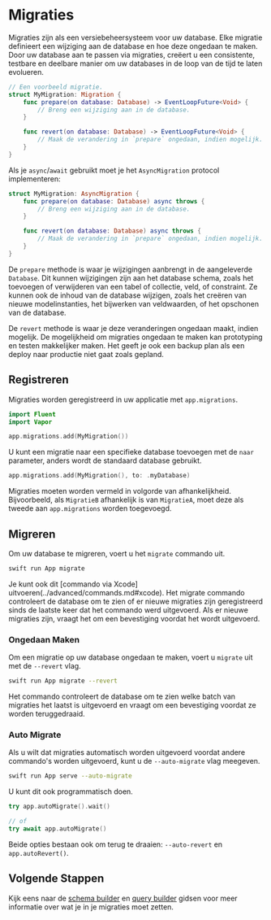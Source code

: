 # Migraties

Migraties zijn als een versiebeheersysteem voor uw database. Elke migratie definieert een wijziging aan de database en hoe deze ongedaan te maken. Door uw database aan te passen via migraties, creëert u een consistente, testbare en deelbare manier om uw databases in de loop van de tijd te laten evolueren. 

```swift
// Een voorbeeld migratie.
struct MyMigration: Migration {
    func prepare(on database: Database) -> EventLoopFuture<Void> {
        // Breng een wijziging aan in de database.
    }

    func revert(on database: Database) -> EventLoopFuture<Void> {
    	// Maak de verandering in `prepare` ongedaan, indien mogelijk.
    }
}
```

Als je `async`/`await` gebruikt moet je het `AsyncMigration` protocol implementeren:

```swift
struct MyMigration: AsyncMigration {
    func prepare(on database: Database) async throws {
        // Breng een wijziging aan in de database.
    }

    func revert(on database: Database) async throws {
    	// Maak de verandering in `prepare` ongedaan, indien mogelijk.
    }
}
```

De `prepare` methode is waar je wijzigingen aanbrengt in de aangeleverde `Database`. Dit kunnen wijzigingen zijn aan het database schema, zoals het toevoegen of verwijderen van een tabel of collectie, veld, of constraint. Ze kunnen ook de inhoud van de database wijzigen, zoals het creëren van nieuwe modelinstanties, het bijwerken van veldwaarden, of het opschonen van de database.

De `revert` methode is waar je deze veranderingen ongedaan maakt, indien mogelijk. De mogelijkheid om migraties ongedaan te maken kan prototyping en testen makkelijker maken. Het geeft je ook een backup plan als een deploy naar productie niet gaat zoals gepland. 

## Registreren

Migraties worden geregistreerd in uw applicatie met `app.migrations`. 

```swift
import Fluent
import Vapor

app.migrations.add(MyMigration())
```

U kunt een migratie naar een specifieke database toevoegen met de `naar` parameter, anders wordt de standaard database gebruikt.

```swift
app.migrations.add(MyMigration(), to: .myDatabase)
```

Migraties moeten worden vermeld in volgorde van afhankelijkheid. Bijvoorbeeld, als `MigratieB` afhankelijk is van `MigratieA`, moet deze als tweede aan `app.migrations` worden toegevoegd.

## Migreren

Om uw database te migreren, voert u het `migrate` commando uit.

```sh
swift run App migrate
```

Je kunt ook dit [commando via Xcode] uitvoeren(../advanced/commands.md#xcode). Het migrate commando controleert de database om te zien of er nieuwe migraties zijn geregistreerd sinds de laatste keer dat het commando werd uitgevoerd. Als er nieuwe migraties zijn, vraagt het om een bevestiging voordat het wordt uitgevoerd.

### Ongedaan Maken

Om een migratie op uw database ongedaan te maken, voert u `migrate` uit met de `--revert` vlag.

```sh
swift run App migrate --revert
```

Het commando controleert de database om te zien welke batch van migraties het laatst is uitgevoerd en vraagt om een bevestiging voordat ze worden teruggedraaid.

### Auto Migrate

Als u wilt dat migraties automatisch worden uitgevoerd voordat andere commando's worden uitgevoerd, kunt u de `--auto-migrate` vlag meegeven. 

```sh
swift run App serve --auto-migrate
```

U kunt dit ook programmatisch doen. 

```swift
try app.autoMigrate().wait()

// of
try await app.autoMigrate()
```

Beide opties bestaan ook om terug te draaien: `--auto-revert` en `app.autoRevert()`. 

## Volgende Stappen

Kijk eens naar de [schema builder](schema.md) en [query builder](query.md) gidsen voor meer informatie over wat je in je migraties moet zetten. 
